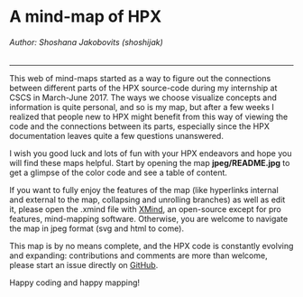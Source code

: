 # A mind-map of HPX

###### Author: Shoshana Jakobovits (shoshijak)


---


This web of mind-maps started as a way to figure out the connections between different parts of the HPX source-code during my internship at CSCS in March-June 2017. The ways we choose visualize concepts and information is quite personal, and so is my map, but after a few weeks I realized that people new to HPX might benefit from this way of viewing the code and the connections between its parts, especially since the HPX documentation leaves quite a few questions unanswered.

I wish you good luck and lots of fun with your HPX endeavors and hope you will find these maps helpful. Start by opening the map **jpeg/README.jpg** to get a glimpse of the color code and see a table of content.

If you want to fully enjoy the features of the map (like hyperlinks internal and external to the map, collapsing and unrolling branches) as well as edit it, please open the .xmind file with [XMind](http://www.xmind.net/), an open-source except for pro features, mind-mapping software.
Otherwise, you are welcome to navigate the map in jpeg format (svg and html to come).

This map is by no means complete, and the HPX code is constantly evolving and expanding: contributions and comments are more than welcome, please start an issue directly on [GitHub](https://github.com/shoshijak/hpx/tree/mind-map).

Happy coding and happy mapping!
